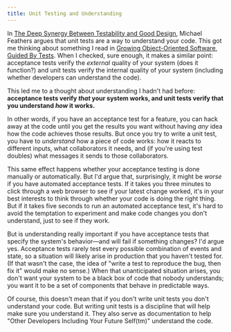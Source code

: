 ```yaml
---
title: Unit Testing and Understanding
---
```


In [The Deep Synergy Between Testability and Good Design](http://vimeo.com/15007792), Michael Feathers argues that unit tests are a way to understand your code. This got me thinking about something I read in [Growing Object-Oriented Software, Guided By Tests](http://www.informit.com/store/growing-object-oriented-software-guided-by-tests-9780321503626). When I checked, sure enough, it makes a similar point: acceptance tests verify the _external_ quality of your system (does it function?) and unit tests verify the internal quality of your system (including whether developers can understand the code).

This led me to a thought about understanding I hadn't had before: **acceptance tests verify _that_ your system works, and unit tests verify that you understand _how_ it works.**

In other words, if you have an acceptance test for a feature, you can hack away at the code until you get the results you want without having _any_ idea how the code achieves those results. But once you try to write a unit test, you have to _understand_ how a piece of code works: how it reacts to different inputs, what collaborators it needs, and (if you're using test doubles) what messages it sends to those collaborators.

This same effect happens whether your acceptance testing is done manually or automatically. But I'd argue that, surprisingly, it might be _worse_ if you have automated acceptance tests. If it takes you three minutes to click through a web browser to see if your latest change worked, it's in your best interests to think through whether your code is doing the right thing. But if it takes five seconds to run an automated acceptance test, it's hard to avoid the temptation to experiment and make code changes you don't understand, just to see if they work.

But is understanding really important if you have acceptance tests that specify the system's behavior—and will fail if something changes? I'd argue yes. Acceptance tests rarely test every possible combination of events and state, so a situation will likely arise in production that you haven't tested for. (If that wasn't the case, the idea of "write a test to reproduce the bug, then fix it" would make no sense.) When that unanticipated situation arises, you don't want your system to be a black box of code that nobody understands; you want it to be a set of components that behave in predictable ways. 

Of course, this doesn't mean that if you don't write unit tests you don't understand your code. But writing unit tests is a discipline that will help make sure you understand it. They also serve as documentation to help "Other Developers Including Your Future Self(tm)" understand the code.
